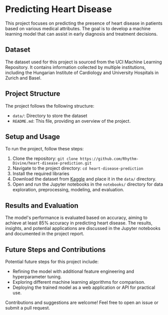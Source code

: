 # Predicting Heart Disease

This project focuses on predicting the presence of heart disease in patients based on various medical attributes. The goal is to develop a machine learning model that can assist in early diagnosis and treatment decisions.

## Dataset

The dataset used for this project is sourced from the UCI Machine Learning Repository. It contains information collected by multiple institutions, including the Hungarian Institute of Cardiology and University Hospitals in Zurich and Basel.

## Project Structure

The project follows the following structure:

- `data/`: Directory to store the dataset 
- `README.md`: This file, providing an overview of the project.

## Setup and Usage

To run the project, follow these steps:

1. Clone the repository: `git clone https://github.com/Rhythm-Divine/heart-disease-prediction.git`
2. Navigate to the project directory: `cd heart-disease-prediction`
3. Install the required libraries
4. Download the dataset from [Kaggle](https://www.kaggle.com/ronitf/heart-disease-uci) and place it in the `data/` directory.
5. Open and run the Jupyter notebooks in the `notebooks/` directory for data exploration, preprocessing, modeling, and evaluation.

## Results and Evaluation

The model's performance is evaluated based on accuracy, aiming to achieve at least 85% accuracy in predicting heart disease. The results, insights, and potential applications are discussed in the Jupyter notebooks and documented in the project report.

## Future Steps and Contributions

Potential future steps for this project include:
- Refining the model with additional feature engineering and hyperparameter tuning.
- Exploring different machine learning algorithms for comparison.
- Deploying the trained model as a web application or API for practical use.

Contributions and suggestions are welcome! Feel free to open an issue or submit a pull request.

